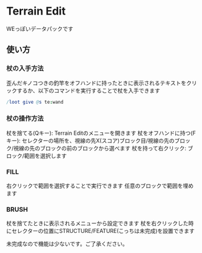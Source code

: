 # Terrain Edit

WEっぽいデータパックです

## 使い方
### 杖の入手方法
歪んだキノコつきの釣竿をオフハンドに持ったときに表示されるテキストをクリックするか、以下のコマンドを実行することで杖を入手できます
```nim
/loot give @s te:wand
```

### 杖の操作方法
杖を捨てる(Qキー): Terrain Editのメニューを開きます
杖をオフハンドに持つ(Fキー): セレクターの場所を、視線の先X(スコア)ブロック目/視線の先のブロック/視線の先のブロックの前のブロックから選べます
杖を持って右クリック: ブロック/範囲を選択します

### FILL
右クリックで範囲を選択することで実行できます
任意のブロックで範囲を埋めます

###  BRUSH
杖を捨てたときに表示されるメニューから設定できます
杖を右クリックした時にセレクターの位置にSTRUCTURE/FEATURE(こっちは未完成)を設置できます

未完成なので機能は少ないです。ご了承ください。